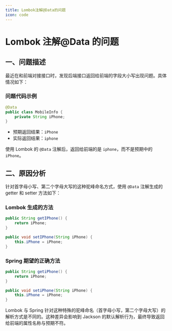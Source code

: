 ```yaml
---
title: Lombok注解@Data的问题
icon: code
---
```


# Lombok 注解@Data 的问题

## 一、问题描述

最近在和前端对接接口时，发现后端接口返回给前端的字段大小写出现问题。具体情况如下：

### 问题代码示例

```java
@Data
public class MobileInfo {
    private String iPhone;
}
```

- 预期返回结果：`iPhone`
- 实际返回结果：`iphone`

使用 Lombok 的 `@Data` 注解后，返回给前端的是 `iphone`，而不是预期中的 `iPhone`。

## 二、原因分析

针对首字母小写、第二个字母大写的这种驼峰命名方式，使用 `@Data` 注解生成的 getter 和 setter 方法如下：

### Lombok 生成的方法

```java
public String getIPhone() {
    return iPhone;
}

public void setIPhone(String iPhone) {
    this.iPhone = iPhone;
}
```

### Spring 期望的正确方法

```java
public String getiPhone() {
    return iPhone;
}

public void setiPhone(String iPhone) {
    this.iPhone = iPhone;
}
```

Lombok 与 Spring 针对这种特殊的驼峰命名（首字母小写，第二个字母大写）的解析方式是不同的。这种差异会影响到 Jackson 的默认解析行为，最终导致返回给前端的属性名称与预期不符。
